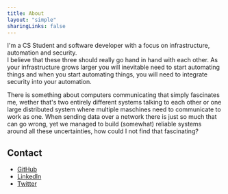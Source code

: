 ```yaml
---
title: About
layout: "simple"
sharingLinks: false
---
```


I'm a CS Student and software developer with a focus on infrastructure, automation and security.\
I believe that these three should really go hand in hand with each other.
As your infrastructure grows larger you will inevitable need to start automating things and when you start automating things, you will need to integrate security into your automation.

There is something about computers communicating that simply fascinates me, wether that's two entirely different systems talking to each other or one large distributed system where multiple maschines need to communicate to work as one.
When sending data over a network there is just so much that can go wrong, yet we managed to build (somewhat) reliable systems around all these uncertainties, how could I not find that fascinating?

[//]: # (Also, even if we can assume that the data we receiv is correct, then we still can't be sure that it isn't malicious)



## Contact

- [GitHub](https://github.com/mariuskimmina)
- [LinkedIn](https://linkedin.com/in/marius-kimmina)
- [Twitter](https://twitter.com/mariuskimmina)
